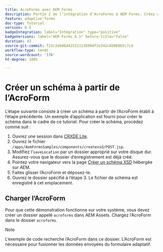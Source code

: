 ```yaml
---
title: AcroForms avec AEM Forms
description: Partie 2 de l’intégration d’AcroForms à AEM Forms. Créez un schéma à partir d’un AcroForm.
feature: adaptive-forms
doc-type: Tutorial
version: 6.5
badgeIntegration: label="Intégration" type="positive"
badgeVersions: label="AEM Forms 6.5" before-title="false"
duration: 43
source-git-commit: f23c2ab86d42531113690df2e342c65060b5c7cd
workflow-type: tm+mt
source-wordcount: '176'
ht-degree: 100%

---
```



# Créer un schéma à partir de l’AcroForm

L’étape suivante consiste à créer un schéma à partir de l’AcroForm établi à l’étape précédente. Un exemple d’application est fourni pour créer le schéma dans le cadre de ce tutoriel. Pour créer le schéma, procédez comme suit :

1. Ouvrez une session dans [CRXDE Lite](http://localhost:4502/crx/de).
2. Ouvrez le fichier `/apps/AemFormsSamples/components/createxsd/POST.jsp`.
3. Modifiez l’`saveLocation` par un dossier approprié sur votre disque dur. Assurez-vous que le dossier d’enregistrement est déjà créé.
4. Pointez votre navigateur vers la page [Créer un schéma XSD](http://localhost:4502/content/DocumentServices/CreateXsd.html) hébergée sur AEM.
5. Faites glisser l’AcroForm et déposez-le.
6. Ouvrez le dossier spécifié à l’étape 3. Le fichier de schéma est enregistré à cet emplacement.

## Charger l’AcroForm

Pour que cette démonstration fonctionne sur votre système, vous devez créer un dossier appelé `acroforms` dans AEM Assets. Chargez l’AcroForm dans le dossier `acroforms`.

>[!NOTE]
>
>L’exemple de code recherche l’AcroForm dans ce dossier. L’AcroForm est nécessaire pour fusionner les données envoyées du formulaire adaptatif.
